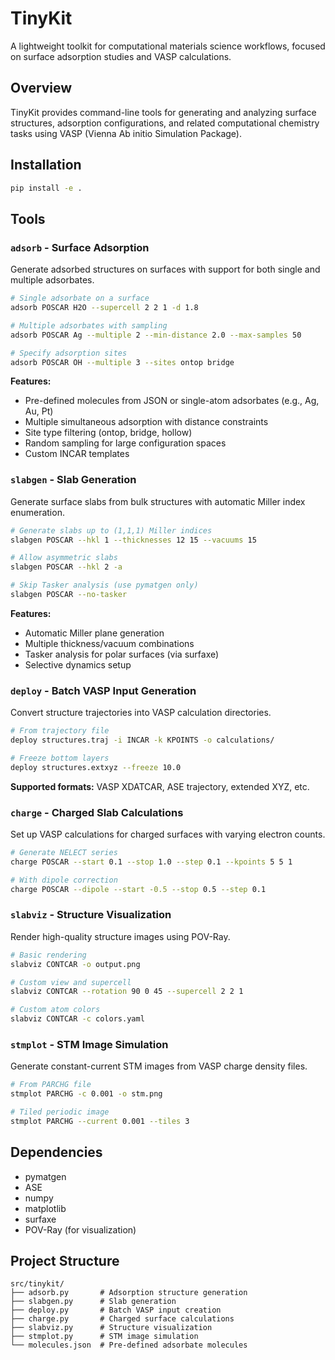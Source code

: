 # TinyKit

A lightweight toolkit for computational materials science workflows, focused on surface adsorption studies and VASP calculations.

## Overview

TinyKit provides command-line tools for generating and analyzing surface structures, adsorption configurations, and related computational chemistry tasks using VASP (Vienna Ab initio Simulation Package).

## Installation

```bash
pip install -e .
```

## Tools

### `adsorb` - Surface Adsorption
Generate adsorbed structures on surfaces with support for both single and multiple adsorbates.

```bash
# Single adsorbate on a surface
adsorb POSCAR H2O --supercell 2 2 1 -d 1.8

# Multiple adsorbates with sampling
adsorb POSCAR Ag --multiple 2 --min-distance 2.0 --max-samples 50

# Specify adsorption sites
adsorb POSCAR OH --multiple 3 --sites ontop bridge
```

**Features:**
- Pre-defined molecules from JSON or single-atom adsorbates (e.g., Ag, Au, Pt)
- Multiple simultaneous adsorption with distance constraints
- Site type filtering (ontop, bridge, hollow)
- Random sampling for large configuration spaces
- Custom INCAR templates

### `slabgen` - Slab Generation
Generate surface slabs from bulk structures with automatic Miller index enumeration.

```bash
# Generate slabs up to (1,1,1) Miller indices
slabgen POSCAR --hkl 1 --thicknesses 12 15 --vacuums 15

# Allow asymmetric slabs
slabgen POSCAR --hkl 2 -a

# Skip Tasker analysis (use pymatgen only)
slabgen POSCAR --no-tasker
```

**Features:**
- Automatic Miller plane generation
- Multiple thickness/vacuum combinations
- Tasker analysis for polar surfaces (via surfaxe)
- Selective dynamics setup

### `deploy` - Batch VASP Input Generation
Convert structure trajectories into VASP calculation directories.

```bash
# From trajectory file
deploy structures.traj -i INCAR -k KPOINTS -o calculations/

# Freeze bottom layers
deploy structures.extxyz --freeze 10.0
```

**Supported formats:** VASP XDATCAR, ASE trajectory, extended XYZ, etc.

### `charge` - Charged Slab Calculations
Set up VASP calculations for charged surfaces with varying electron counts.

```bash
# Generate NELECT series
charge POSCAR --start 0.1 --stop 1.0 --step 0.1 --kpoints 5 5 1

# With dipole correction
charge POSCAR --dipole --start -0.5 --stop 0.5 --step 0.1
```

### `slabviz` - Structure Visualization
Render high-quality structure images using POV-Ray.

```bash
# Basic rendering
slabviz CONTCAR -o output.png

# Custom view and supercell
slabviz CONTCAR --rotation 90 0 45 --supercell 2 2 1

# Custom atom colors
slabviz CONTCAR -c colors.yaml
```

### `stmplot` - STM Image Simulation
Generate constant-current STM images from VASP charge density files.

```bash
# From PARCHG file
stmplot PARCHG -c 0.001 -o stm.png

# Tiled periodic image
stmplot PARCHG --current 0.001 --tiles 3
```

## Dependencies

- pymatgen
- ASE
- numpy
- matplotlib
- surfaxe
- POV-Ray (for visualization)

## Project Structure

```
src/tinykit/
├── adsorb.py       # Adsorption structure generation
├── slabgen.py      # Slab generation
├── deploy.py       # Batch VASP input creation
├── charge.py       # Charged surface calculations
├── slabviz.py      # Structure visualization
├── stmplot.py      # STM image simulation
└── molecules.json  # Pre-defined adsorbate molecules
```
